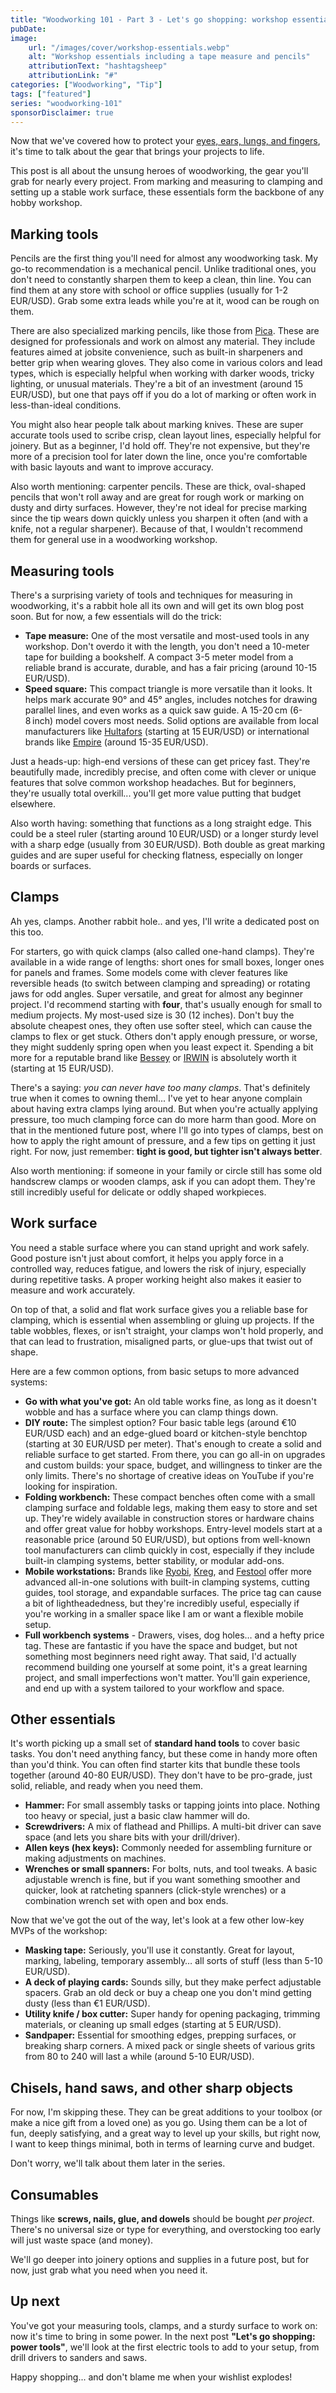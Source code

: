 ```yaml
---
title: "Woodworking 101 - Part 3 - Let's go shopping: workshop essentials"
pubDate:
image:
    url: "/images/cover/workshop-essentials.webp"
    alt: "Workshop essentials including a tape measure and pencils"
    attributionText: "hashtagsheep"
    attributionLink: "#"
categories: ["Woodworking", "Tip"]
tags: ["featured"]
series: "woodworking-101"
sponsorDisclaimer: true
---
```


Now that we've covered how to protect your [eyes, ears, lungs, and fingers](/blog/woodworking-101-part2), it's time to talk about the gear that brings your projects to life.

This post is all about the unsung heroes of woodworking, the gear you'll grab for nearly every project. From marking and measuring to clamping and setting up a stable work surface, these essentials form the backbone of any hobby workshop.

## Marking tools

Pencils are the first thing you'll need for almost any woodworking task. My go-to recommendation is a mechanical pencil. Unlike traditional ones, you don't need to constantly sharpen them to keep a clean, thin line. You can find them at any store with school or office supplies (usually for 1-2 EUR/USD). Grab some extra leads while you're at it, wood can be rough on them.

There are also specialized marking pencils, like those from [Pica](https://pica-marker.com/en/heroes/pica-dry-marker/). These are designed for professionals and work on almost any material. They include features aimed at jobsite convenience, such as built-in sharpeners and better grip when wearing gloves. They also come in various colors and lead types, which is especially helpful when working with darker woods, tricky lighting, or unusual materials. They're a bit of an investment (around 15 EUR/USD), but one that pays off if you do a lot of marking or often work in less-than-ideal conditions.

You might also hear people talk about marking knives. These are super accurate tools used to scribe crisp, clean layout lines, especially helpful for joinery. But as a beginner, I'd hold off. They're not expensive, but they're more of a precision tool for later down the line, once you're comfortable with basic layouts and want to improve accuracy.

Also worth mentioning: carpenter pencils. These are thick, oval-shaped pencils that won't roll away and are great for rough work or marking on dusty and dirty surfaces. However, they're not ideal for precise marking since the tip wears down quickly unless you sharpen it often (and with a knife, not a regular sharpener). Because of that, I wouldn't recommend them for general use in a woodworking workshop.

## Measuring tools

There's a surprising variety of tools and techniques for measuring in woodworking, it's a rabbit hole all its own and will get its own blog post soon. But for now, a few essentials will do the trick:

- **Tape measure:** One of the most versatile and most-used tools in any workshop. Don't overdo it with the length, you don't need a 10-meter tape for building a bookshelf. A compact 3-5 meter model from a reliable brand is accurate, durable, and has a fair pricing (around 10-15 EUR/USD).
- **Speed square:** This compact triangle is more versatile than it looks. It helps mark accurate 90° and 45° angles, includes notches for drawing parallel lines, and even works as a quick saw guide. A 15-20 cm (6-8 inch) model covers most needs. Solid options are available from local manufacturers like [Hultafors](https://hultafors.com/en-gl/collections/squares/products/rafter-square) (starting at 15 EUR/USD) or international brands like [Empire](https://www.empirelevel.com/rafter-squares.php) (around 15-35 EUR/USD).

Just a heads-up: high-end versions of these can get pricey fast. They're beautifully made, incredibly precise, and often come with clever or unique features that solve common workshop headaches. But for beginners, they're usually total overkill... you'll get more value putting that budget elsewhere.

Also worth having: something that functions as a long straight edge. This could be a steel ruler (starting around 10 EUR/USD) or a longer sturdy level with a sharp edge (usually from 30 EUR/USD). Both double as great marking guides and are super useful for checking flatness, especially on longer boards or surfaces.

## Clamps

Ah yes, clamps. Another rabbit hole.. and yes, I'll write a dedicated post on this too.

For starters, go with quick clamps (also called one-hand clamps). They're available in a wide range of lengths: short ones for small boxes, longer ones for panels and frames. Some models come with clever features like reversible heads (to switch between clamping and spreading) or rotating jaws for odd angles. Super versatile, and great for almost any beginner project. I'd recommend starting with **four**, that's usually enough for small to medium projects. My most-used size is 30 (12 inches). Don't buy the absolute cheapest ones, they often use softer steel, which can cause the clamps to flex or get stuck. Others don't apply enough pressure, or worse, they might suddenly spring open when you least expect it. Spending a bit more for a reputable brand like [Bessey](https://besseytools.com/en-us/bessey-tools-north-america/products/clamping-tools/one-handed-clamps/ehk-trigger-clamp) or [IRWIN](https://www.irwintools.com/product/1964717/quick-grip-medium-duty-one-handed-bar-clamps?tid=578181) is absolutely worth it (starting at 15 EUR/USD).

There's a saying: *you can never have too many clamps*. That's definitely true when it comes to owning theml... I've yet to hear anyone complain about having extra clamps lying around. But when you're actually applying pressure, too much clamping force can do more harm than good. More on that in the mentioned future post, where I'll go into types of clamps, best on how to apply the right amount of pressure, and a few tips on getting it just right. For now, just remember: **tight is good, but tighter isn't always better**.

Also worth mentioning: if someone in your family or circle still has some old handscrew clamps or wooden clamps, ask if you can adopt them. They're still incredibly useful for delicate or oddly shaped workpieces.

## Work surface

You need a stable surface where you can stand upright and work safely. Good posture isn't just about comfort, it helps you apply force in a controlled way, reduces fatigue, and lowers the risk of injury, especially during repetitive tasks. A proper working height also makes it easier to measure and work accurately.

On top of that, a solid and flat work surface gives you a reliable base for clamping, which is essential when assembling or gluing up projects. If the table wobbles, flexes, or isn't straight, your clamps won't hold properly, and that can lead to frustration, misaligned parts, or glue-ups that twist out of shape.

Here are a few common options, from basic setups to more advanced systems:

- **Go with what you've got:** An old table works fine, as long as it doesn't wobble and has a surface where you can clamp things down.
- **DIY route:** The simplest option? Four basic table legs (around €10 EUR/USD each) and an edge-glued board or kitchen-style benchtop (starting at 30 EUR/USD per meter). That's enough to create a solid and reliable surface to get started. From there, you can go all-in on upgrades and custom builds: your space, budget, and willingness to tinker are the only limits. There's no shortage of creative ideas on YouTube if you're looking for inspiration.
- **Folding workbench:** These compact benches often come with a small clamping surface and foldable legs, making them easy to store and set up. They're widely available in construction stores or hardware chains and offer great value for hobby workshops. Entry-level models start at a reasonable price (around 50 EUR/USD), but options from well-known tool manufacturers can climb quickly in cost, especially if they include built-in clamping systems, better stability, or modular add-ons.
- **Mobile workstations:** Brands like [Ryobi](https://www.ryobitools.com/products/33287194926?srsltid=AfmBOopTmRpK7pEtu2u18RLsoqslCu2YocCNPGNA1vx5wiLSL_VPagoT), [Kreg](https://www.kregtool.com/shop/cutting/track-saw-cutting/adaptive-cutting-system-master-kit/ACS3100.html), and [Festool](https://www.festool.com/accessory/sawing/underframes-and-work-benches/work-benches/495315---mft3) offer more advanced all-in-one solutions with built-in clamping systems, cutting guides, tool storage, and expandable surfaces. The price tag can cause a bit of lightheadedness, but they're incredibly useful, especially if you're working in a smaller space like I am or want a flexible mobile setup.
- **Full workbench systems** - Drawers, vises, dog holes… and a hefty price tag. These are fantastic if you have the space and budget, but not something most beginners need right away. That said, I'd actually recommend building one yourself at some point, it's a great learning project, and small imperfections won't matter. You'll gain experience, and end up with a system tailored to your workflow and space.

## Other essentials

It's worth picking up a small set of **standard hand tools** to cover basic tasks. You don't need anything fancy, but these come in handy more often than you'd think. You can often find starter kits that bundle these tools together (around 40-80 EUR/USD). They don't have to be pro-grade, just solid, reliable, and ready when you need them.

- **Hammer:** For small assembly tasks or tapping joints into place. Nothing too heavy or special, just a basic claw hammer will do.
- **Screwdrivers:** A mix of flathead and Phillips. A multi-bit driver can save space (and lets you share bits with your drill/driver).
- **Allen keys (hex keys):** Commonly needed for assembling furniture or making adjustments on machines.
- **Wrenches or small spanners:** For bolts, nuts, and tool tweaks. A basic adjustable wrench is fine, but if you want something smoother and quicker, look at ratcheting spanners (click-style wrenches) or a combination wrench set with open and box ends.

Now that we've got the out of the way, let's look at a few other low-key MVPs of the workshop:

- **Masking tape:** Seriously, you'll use it constantly. Great for layout, marking, labeling, temporary assembly… all sorts of stuff (less than 5-10 EUR/USD).
- **A deck of playing cards:** Sounds silly, but they make perfect adjustable spacers. Grab an old deck or buy a cheap one you don't mind getting dusty (less than €1 EUR/USD).
- **Utility knife / box cutter:** Super handy for opening packaging, trimming materials, or cleaning up small edges (starting at 5 EUR/USD).
- **Sandpaper:** Essential for smoothing edges, prepping surfaces, or breaking sharp corners. A mixed pack or single sheets of various grits from 80 to 240 will last a while (around 5-10 EUR/USD).

## Chisels, hand saws, and other sharp objects

For now, I'm skipping these. They can be great additions to your toolbox (or make a nice gift from a loved one) as you go. Using them can be a lot of fun, deeply satisfying, and a great way to level up your skills, but right now, I want to keep things minimal, both in terms of learning curve and budget.

Don't worry, we'll talk about them later in the series.

## Consumables

Things like **screws, nails, glue, and dowels** should be bought *per project*. There's no universal size or type for everything, and overstocking too early will just waste space (and money).

We'll go deeper into joinery options and supplies in a future post, but for now, just grab what you need when you need it.

## Up next

You've got your measuring tools, clamps, and a sturdy surface to work on: now it's time to bring in some power. In the next post **"Let's go shopping: power tools"**, we'll look at the first electric tools to add to your setup, from drill drivers to sanders and saws.

Happy shopping... and don't blame me when your wishlist explodes!
